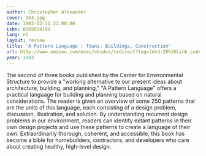 ```yaml
---
author: Christopher Alexander
cover: 363.jpg
date: 1983-12-31 23:00:00
isbn: 0195019199
lang: nl
layout: review
title: 'A Pattern Language : Towns, Buildings, Construction'
url: http://www.amazon.com/exec/obidos/redirect?tag=ldvd-20%26link_code=xm2%26camp=2025%26creative=165953%26path=http://www.amazon.com/gp/redirect.html%253fASIN=0195019199%2526tag=ldvd-20%2526lcode=xm2%2526cID=2025%2526ccmID=165953%2526location=/o/ASIN/0195019199%25253FSubscriptionId=0VJDVJ14KM0P0VXDCQ82
year: 1983
---
```

The second of three books published by the Center for Environmental Structure to provide a "working alternative to our present ideas about architecture, building, and planning," "A Pattern Language" offers a practical language for building and planning based on natural considerations. The reader is given an overview of some 250 patterns that are the units of this language, each consisting of a design problem, discussion, illustration, and solution. By understanding recurrent design problems in our environment, readers can identify extant patterns in their own design projects and use these patterns to create a language of their own. Extraordinarily thorough, coherent, and accessible, this book has become a bible for homebuilders, contractors, and developers who care about creating healthy, high-level design.

